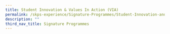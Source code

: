 ```yaml
---
title: Student Innovation & Values In Action (VIA)
permalink: /skps-experience/Signature-Programmes/Student-Innovation-and-Values-In-Action-VIA
description: ""
third_nav_title: Signature Programmes
---
```

